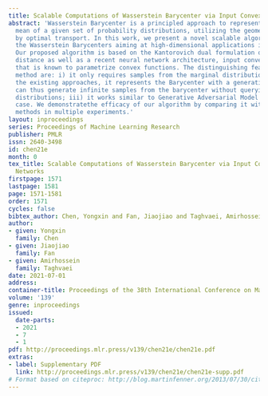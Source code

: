 ```yaml
---
title: Scalable Computations of Wasserstein Barycenter via Input Convex Neural Networks
abstract: 'Wasserstein Barycenter is a principled approach to represent the weighted
  mean of a given set of probability distributions, utilizing the geometry induced
  by optimal transport. In this work, we present a novel scalable algorithm to approximate
  the Wasserstein Barycenters aiming at high-dimensional applications in machine learning.
  Our proposed algorithm is based on the Kantorovich dual formulation of the Wasserstein-2
  distance as well as a recent neural network architecture, input convex neural network,
  that is known to parametrize convex functions. The distinguishing features of our
  method are: i) it only requires samples from the marginal distributions; ii) unlike
  the existing approaches, it represents the Barycenter with a generative model and
  can thus generate infinite samples from the barycenter without querying the marginal
  distributions; iii) it works similar to Generative Adversarial Model in one marginal
  case. We demonstratethe efficacy of our algorithm by comparing it with the state-of-art
  methods in multiple experiments.'
layout: inproceedings
series: Proceedings of Machine Learning Research
publisher: PMLR
issn: 2640-3498
id: chen21e
month: 0
tex_title: Scalable Computations of Wasserstein Barycenter via Input Convex Neural
  Networks
firstpage: 1571
lastpage: 1581
page: 1571-1581
order: 1571
cycles: false
bibtex_author: Chen, Yongxin and Fan, Jiaojiao and Taghvaei, Amirhossein
author:
- given: Yongxin
  family: Chen
- given: Jiaojiao
  family: Fan
- given: Amirhossein
  family: Taghvaei
date: 2021-07-01
address:
container-title: Proceedings of the 38th International Conference on Machine Learning
volume: '139'
genre: inproceedings
issued:
  date-parts:
  - 2021
  - 7
  - 1
pdf: http://proceedings.mlr.press/v139/chen21e/chen21e.pdf
extras:
- label: Supplementary PDF
  link: http://proceedings.mlr.press/v139/chen21e/chen21e-supp.pdf
# Format based on citeproc: http://blog.martinfenner.org/2013/07/30/citeproc-yaml-for-bibliographies/
---
```

